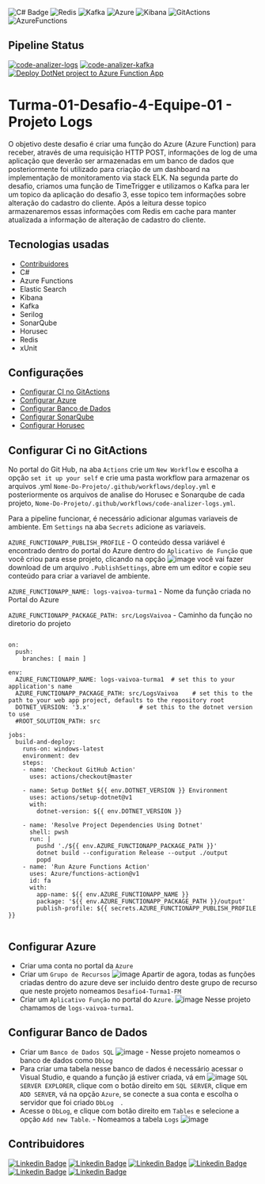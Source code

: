 ![C# Badge]( https://img.shields.io/badge/C%23-239120?style=for-the-badge&logo=c-sharp&logoColor=white)
![Redis](https://img.shields.io/badge/redis-%23DD0031.svg?&style=for-the-badge&logo=redis&logoColor=white)
![Kafka](https://img.shields.io/badge/Apache_Kafka-231F20?style=for-the-badge&logo=apache-kafka&logoColor=white)
![Azure](https://img.shields.io/badge/microsoft%20azure-0089D6?style=for-the-badge&logo=microsoft-azure&logoColor=white)
![Kibana](https://img.shields.io/badge/Kibana-005571?style=for-the-badge&logo=Kibana&logoColor=white)
![GitActions](https://img.shields.io/badge/GitHub_Actions-2088FF?style=for-the-badge&logo=github-actions&logoColor=white)
![AzureFunctions](https://img.shields.io/badge/Azure_Functions-0062AD?style=for-the-badge&logo=azure-functions&logoColor=white)

## Pipeline Status
[![code-analizer-logs](https://github.com/Vaivoa/Turma-01-Desafio-4-Equipe-01/actions/workflows/analizer.yml/badge.svg)](https://github.com/Vaivoa/Turma-01-Desafio-4-Equipe-01/actions/workflows/analizer.yml)
[![code-analizer-kafka](https://github.com/Vaivoa/Turma-01-Desafio-4-Equipe-01/actions/workflows/analizerkafka.yml/badge.svg)](https://github.com/Vaivoa/Turma-01-Desafio-4-Equipe-01/actions/workflows/analizerkafka.yml)
[![Deploy DotNet project to Azure Function App](https://github.com/Vaivoa/Turma-01-Desafio-4-Equipe-01/actions/workflows/deploy.yml/badge.svg)](https://github.com/Vaivoa/Turma-01-Desafio-4-Equipe-01/actions/workflows/deploy.yml)

# Turma-01-Desafio-4-Equipe-01 - Projeto Logs

O objetivo deste desafio é criar uma função do Azure (Azure Function) para receber, através de uma requisição HTTP POST, informações de log de uma aplicação que deverão ser armazenadas em um banco de dados que posteriormente foi utilizado para criação de um dashboard na implementação de monitoramento via stack ELK.
Na segunda parte do desafio, criamos uma função de TimeTrigger e utilizamos o Kafka para ler um topico da aplicação do desafio 3, esse topico tem informações sobre alteração do cadastro do cliente. Após a leitura desse topico armazenaremos essas informações com Redis em cache para manter atualizada a informação de alteração de cadastro do cliente. 

## Tecnologias usadas
- [Contribuidores](#contribuidores)
- C#
- Azure Functions
- Elastic Search
- Kibana
- Kafka
- Serilog
- SonarQube
- Horusec
- Redis
- xUnit

## Configurações
- [Configurar CI no GitActions](#configurar-ci-no-gitactions)
- [Configurar Azure](#configurar-azure)
- [Configurar Banco de Dados](#configurar-banco-de-dados)
- [Configurar SonarQube](#configurar-sonarqube)
- [Configurar Horusec](#configurar-horusec)

## Configurar Ci no GitActions
No portal do Git Hub, na aba ``` Actions ``` crie um ``` New Workflow ``` e escolha a opção ``` set it up your self ``` e crie uma pasta workflow para armazenar os arquivos .yml ``` Nome-Do-Projeto/.github/workflows/deploy.yml ``` e posteriormente os arquivos de analise do Horusec e Sonarqube de cada projeto, ``` Nome-Do-Projeto/.github/workflows/code-analizer-logs.yml ```.


Para a pipeline funcionar, é necessário adicionar algumas variaveis de ambiente.
Em ``` Settings ``` na aba ``` Secrets ``` adicione as variaveis.


``` AZURE_FUNCTIONAPP_PUBLISH_PROFILE ``` - O conteúdo dessa variável é encontrado dentro do portal do Azure dentro do ``` Aplicativo de Função ``` que você criou para esse projeto, clicando na opção ![image](https://user-images.githubusercontent.com/63682265/135248283-f2cc0777-142a-42d4-aad7-306591927611.png) você vai fazer download de um arquivo ``` .PublishSettings ```, abre em um editor e copie seu conteúdo para criar a variavel de ambiente.


``` AZURE_FUNCTIONAPP_NAME: logs-vaivoa-turma1 ``` - Nome da função criada no Portal do Azure


``` AZURE_FUNCTIONAPP_PACKAGE_PATH: src/LogsVaivoa ``` - Caminho da função no diretorio do projeto



``` name: Deploy DotNet project to Azure Function App

on:
  push:
    branches: [ main ]

env:
  AZURE_FUNCTIONAPP_NAME: logs-vaivoa-turma1  # set this to your application's name
  AZURE_FUNCTIONAPP_PACKAGE_PATH: src/LogsVaivoa    # set this to the path to your web app project, defaults to the repository root
  DOTNET_VERSION: '3.x'              # set this to the dotnet version to use
  #ROOT_SOLUTION_PATH: src

jobs:
  build-and-deploy:
    runs-on: windows-latest
    environment: dev
    steps:
    - name: 'Checkout GitHub Action'
      uses: actions/checkout@master

    - name: Setup DotNet ${{ env.DOTNET_VERSION }} Environment
      uses: actions/setup-dotnet@v1
      with:
        dotnet-version: ${{ env.DOTNET_VERSION }}

    - name: 'Resolve Project Dependencies Using Dotnet'
      shell: pwsh
      run: |
        pushd './${{ env.AZURE_FUNCTIONAPP_PACKAGE_PATH }}'
        dotnet build --configuration Release --output ./output
        popd
    - name: 'Run Azure Functions Action'
      uses: Azure/functions-action@v1
      id: fa
      with:
        app-name: ${{ env.AZURE_FUNCTIONAPP_NAME }}
        package: '${{ env.AZURE_FUNCTIONAPP_PACKAGE_PATH }}/output'
        publish-profile: ${{ secrets.AZURE_FUNCTIONAPP_PUBLISH_PROFILE }}  
        
```

## Configurar Azure

- Criar uma conta no portal da ``` Azure ```
- Criar um ``` Grupo de Recursos ``` ![image](https://user-images.githubusercontent.com/63682265/135261925-76177c51-0c9b-4b61-bdf0-994ddde35570.png) Apartir de agora, todas as funções criadas dentro do azure deve ser incluido dentro deste grupo de recurso que neste projeto nomeamos ``` Desafio4-Turma1-FM ```
- Criar um ``` Aplicativo Função ``` no portal do ``` Azure ```. ![image](https://user-images.githubusercontent.com/63682265/135262083-19dfd2e9-b14e-43be-b927-580b4bc6ac5d.png) Nesse projeto chamamos de ``` logs-vaivoa-turma1 ```.


## Configurar Banco de Dados
- Criar um ``` Banco de Dados SQL ``` ![image](https://user-images.githubusercontent.com/63682265/135261822-cc10b974-35bf-466d-b434-9a1484c1136d.png) - Nesse projeto nomeamos o banco de dados como ``` DbLog ```
- Para criar uma tabela nesse banco de dados é necessário acessar o Visual Studio, e quando a função já estiver criada, vá em ![image](https://user-images.githubusercontent.com/63682265/135263582-c91133d0-bdfe-430f-b279-20750d3a8e85.png) ``` SQL SERVER EXPLORER ```, clique com o botão direito em ``` SQL SERVER ```, clique em ``` ADD SERVER ```, vá na opção ``` Azure ```, se conecte a sua conta e escolha o servidor que foi criado ``` DbLog   ```.
- Acesse o ``` DbLog ```, e clique com botão direito em ``` Tables ``` e selecione a opção ``` Add new Table ```. - Nomeamos a tabela ``` Logs ``` ![image](https://user-images.githubusercontent.com/63682265/135267534-22ef82a8-3509-412e-aced-e3249db2df0a.png)




## Contribuidores
[![Linkedin Badge](	https://img.shields.io/badge/Victor%20Magdesian-0077B5?style=for-the-badge&logo=linkedin&logoColor=white)](https://www.linkedin.com/in/victor-felippe-magdesian-7a45051a7/)
[![Linkedin Badge](	https://img.shields.io/badge/Matheus%20Paixao-0077B5?style=for-the-badge&logo=linkedin&logoColor=white)](https://www.linkedin.com/in/matheuspaixao/)
[![Linkedin Badge]( https://img.shields.io/badge/Yuri%20Dias-0077B5?style=for-the-badge&logo=linkedin&logoColor=white)](https://www.linkedin.com/in/yuri-dias/)
[![Linkedin Badge]( https://img.shields.io/badge/Leandro%20Gomes-0077B5?style=for-the-badge&logo=linkedin&logoColor=white)](https://www.linkedin.com/in/leandro-gomes/)
[![Linkedin Badge]( https://img.shields.io/badge/Anderson%20Silva-0077B5?style=for-the-badge&logo=linkedin&logoColor=white)](https://www.linkedin.com/in/anderson-marques-da-silva-62b3b1136/)
[![Linkedin Badge]( https://img.shields.io/badge/Breno%20Fortunato-0077B5?style=for-the-badge&logo=linkedin&logoColor=white)](https://www.linkedin.com/in/breno-silva-fortunato/)
